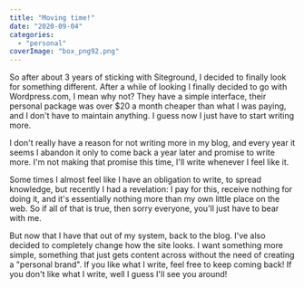 ```yaml
---
title: "Moving time!"
date: "2020-09-04"
categories: 
  - "personal"
coverImage: "box_png92.png"
---
```


So after about 3 years of sticking with Siteground, I decided to finally look for something different. After a while of looking I finally decided to go with Wordpress.com, I mean why not? They have a simple interface, their personal package was over $20 a month cheaper than what I was paying, and I don't have to maintain anything. I guess now I just have to start writing more.

I don't really have a reason for not writing more in my blog, and every year it seems I abandon it only to come back a year later and promise to write more. I'm not making that promise this time, I'll write whenever I feel like it.

Some times I almost feel like I have an obligation to write, to spread knowledge, but recently I had a revelation: I pay for this, receive nothing for doing it, and it's essentially nothing more than my own little place on the web. So if all of that is true, then sorry everyone, you'll just have to bear with me.  
  
But now that I have that out of my system, back to the blog. I've also decided to completely change how the site looks. I want something more simple, something that just gets content across without the need of creating a "personal brand". If you like what I write, feel free to keep coming back! If you don't like what I write, well I guess I'll see you around!
